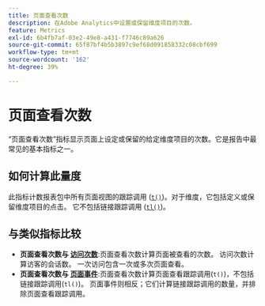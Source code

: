 ```yaml
---
title: 页面查看次数
description: 在Adobe Analytics中设置或保留维度项目的次数。
feature: Metrics
exl-id: 6b4fb7af-03e2-49e8-a431-f7746c89a626
source-git-commit: 65f87bf4b5b3897c9ef68d091858332c08cbf699
workflow-type: tm+mt
source-wordcount: '162'
ht-degree: 39%

---
```


# 页面查看次数

“页面查看次数”指标显示页面上设定或保留的给定维度项目的次数。它是报告中最常见的基本指标之一。

## 如何计算此量度

此指标计数报表包中所有页面视图的跟踪调用 ([`t()`](/help/implement/vars/functions/t-method.md))。对于维度，它包括定义或保留维度项目的点击。 它不包括链接跟踪调用 ([`tl()`](/help/implement/vars/functions/tl-method.md))。

## 与类似指标比较

* **页面查看次数与 [访问次数](visits.md)**:页面查看次数计算页面被查看的次数。 访问次数计算访客的会话数。 一次访问包含一次或多次页面查看。
* **页面查看次数与 [页面事件](page-events.md)**:页面查看次数计算页面查看跟踪调用(`t()`)，不包括链接跟踪调用(`tl()`)。 页面事件则相反；它们计算链接跟踪调用的数量，并排除页面查看跟踪调用。
